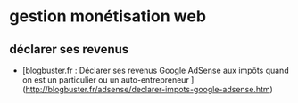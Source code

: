 # gestion monétisation web

## déclarer ses revenus
- [blogbuster.fr : Déclarer ses revenus Google AdSense aux impôts quand on est un particulier ou un auto-entrepreneur ] (http://blogbuster.fr/adsense/declarer-impots-google-adsense.htm)

